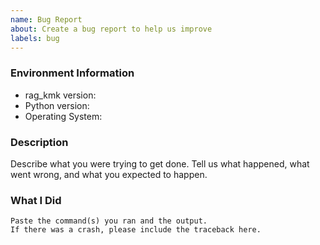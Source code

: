```yaml
---
name: Bug Report
about: Create a bug report to help us improve
labels: bug
---
```


<!-- Please search existing issues to avoid creating duplicates. -->

### Environment Information

-   rag_kmk version:
-   Python version:
-   Operating System:

### Description

Describe what you were trying to get done.
Tell us what happened, what went wrong, and what you expected to happen.

### What I Did

```
Paste the command(s) you ran and the output.
If there was a crash, please include the traceback here.
```
